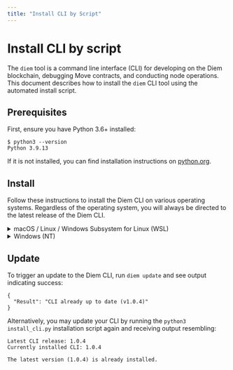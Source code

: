 ```yaml
---
title: "Install CLI by Script"
---
```


# Install CLI by script

The `diem` tool is a command line interface (CLI) for developing on the Diem blockchain, debugging Move contracts, and conducting node operations. This document describes how to install the `diem` CLI tool using the automated install script.

## Prerequisites

First, ensure you have Python 3.6+ installed:
```
$ python3 --version
Python 3.9.13
```
If it is not installed, you can find installation instructions on [python.org](https://www.python.org/downloads/).

## Install

Follow these instructions to install the Diem CLI on various operating systems. Regardless of the operating system, you will always be directed to the latest release of the Diem CLI. 

<details>
<summary>macOS / Linux / Windows Subsystem for Linux (WSL)</summary>

:::tip
These instructions have been tested on Ubuntu 20.04, Ubuntu 22.04, Arch Linux, MacOS (ARM), and WSL and assume you have either `curl` or `wget` installed to download the script.
:::

In your terminal, run the following `curl` command:

```
curl -fsSL "https://diem.dev/scripts/install_cli.py" | python3
```

Or with `wget`:
```
wget -qO- "https://diem.dev/scripts/install_cli.py" | python3
```

</details>

<details>

<summary>Windows (NT)</summary>

:::tip
These instructions have been tested on Windows 11.
:::

In Powershell:
```
iwr "https://diem.dev/scripts/install_cli.py" -useb | Select-Object -ExpandProperty Content | python3
```

</details>

## Update

To trigger an update to the Diem CLI, run `diem update` and see output indicating success:
```
{
  "Result": "CLI already up to date (v1.0.4)"
}
```

Alternatively, you may update your CLI by running the `python3 install_cli.py` installation script again and receiving output resembling:

```
Latest CLI release: 1.0.4
Currently installed CLI: 1.0.4

The latest version (1.0.4) is already installed.
```



